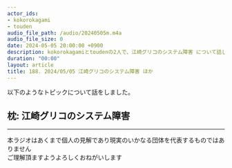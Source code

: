 ```yaml
---
actor_ids:
- kokorokagami
- touden
audio_file_path: /audio/20240505m.m4a
audio_file_size: 0
date: 2024-05-05 20:00:00 +0900
description: kokorokagamiとtoudenの2人で、江崎グリコのシステム障害 について話しました。
duration: "00:00"
layout: article
title: 188. 2024/05/05 江崎グリコのシステム障害 ほか
---
```


以下のようなトピックについて話をしました。

## 枕: 江崎グリコのシステム障害

___

本ラジオはあくまで個人の見解であり現実のいかなる団体を代表するものではありません  
ご理解頂ますようよろしくおねがいします  
